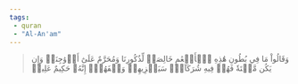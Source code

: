 ```yaml
---
tags: 
 - quran 
 - "Al-An'am"
---
```


> وَقَالُواْ مَا فِي بُطُونِ هَٰذِهِ ٱلۡأَنۡعَٰمِ خَالِصَةٞ لِّذُكُورِنَا وَمُحَرَّمٌ عَلَىٰٓ أَزۡوَٰجِنَاۖ وَإِن يَكُن مَّيۡتَةٗ فَهُمۡ فِيهِ شُرَكَآءُۚ سَيَجۡزِيهِمۡ وَصۡفَهُمۡۚ إِنَّهُۥ حَكِيمٌ عَلِيمٞ
